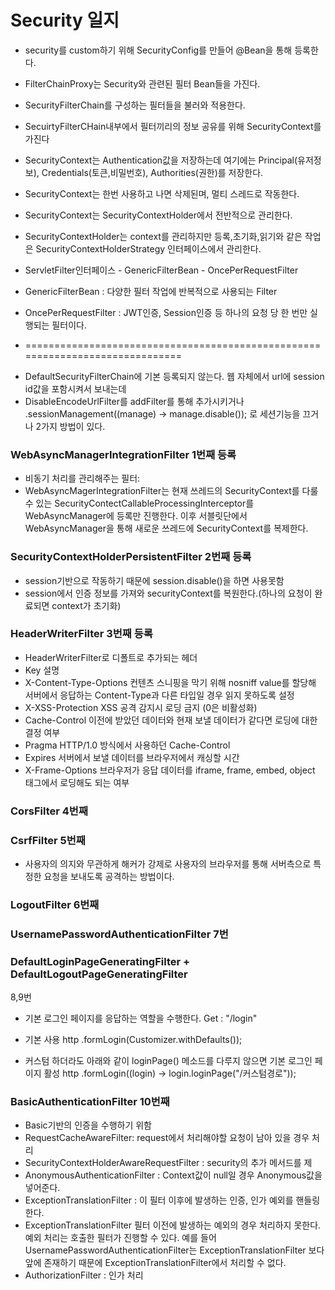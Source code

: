 # Security 일지
 - security를 custom하기 위해 SecurityConfig를 만들어 @Bean을 통해 등록한다.
 - FilterChainProxy는 Security와 관련된 필터 Bean들을 가진다. 
 - SecurityFilterChain를 구성하는 필터들을 불러와 적용한다.
 - SecuirtyFilterCHain내부에서 필터끼리의 정보 공유를 위해 SecurityContext를 가진다
 - SecurityContext는 Authentication값을 저장하는데 여기에는  Principal(유저정보), Credentials(토큰,비밀번호), Authorities(권한)를 저장한다.
 - SecurityContext는 한번 사용하고 나면 삭제된며, 멀티 스레드로 작동한다.
 - SecurityContext는 SecurityContextHolder에서 전반적으로 관리한다.
 - SecurityContextHolder는 context를 관리하지만 등록,초기화,읽기와 같은 작업은 SecurityContextHolderStrategy 인터페이스에서 관리한다.


 - ServletFilter인터페이스  - GenericFilterBean  -  OncePerRequestFilter
 - GenericFilterBean : 다양한 필터 작업에 반복적으로 사용되는 Filter
 - OncePerRequestFilter : JWT인증, Session인증 등 하나의 요청 당 한 번만 실행되는 필터이다.
 - ==============================================================================

[//]: # ( - DisableEncodeUrlFilter)

[//]: # ( - DefaultSecurityFilterChain에 기본 등록되는 필터로 가장 첫번째에 위치한다. -> 세션id가 인코딩되어 로그에 출력되는것을 방지)

[//]: # ( - -> http)

[//]: # (   .sessionManagement&#40;&#40;manage&#41; -> manage.disable&#40;&#41;&#41;;)

[//]: # ( - disable시에 encode메서드들은 그대로 url을 반환&#40;원래값은 session값&#40;인코딩한&#41;을 포함&#41;)
 - DefaultSecurityFilterChain에 기본 등록되지 않는다. 웹 자체에서 url에 session id값을 포함시켜서 보내는데 
 - DisableEncodeUrlFilter를 addFilter를 통해 추가시키거나 .sessionManagement((manage) -> manage.disable()); 로 세션기능을 끄거나 2가지 방법이 있다.

### WebAsyncManagerIntegrationFilter 1번째 등록
 - 비동기 처리를 관리해주는 필터:
 - WebAsyncMagerIntegrationFilter는 현재 쓰레드의 SecurityContext를 다룰 수 있는 SecurityContectCallableProcessingInterceptor를 WebAsyncManager에 등록만 진행한다.
이후 서블릿단에서 WebAsyncManager을 통해 새로운 쓰레드에 SecurityContext를 복제한다.

### SecurityContextHolderPersistentFilter 2번째 등록
 - session기반으로 작동하기 때문에 session.disable()을 하면 사용못함
 - session에서 인증 정보를 가져와 securityContext를 복원한다.(하나의 요청이 완료되면 context가 초기화)

### HeaderWriterFilter 3번째 등록
 - HeaderWriterFilter로 디폴트로 추가되는 헤더
 -  Key	설명
 -  X-Content-Type-Options	컨텐츠 스니핑을 막기 위해 nosniff value를 할당해 서버에서 응답하는 Content-Type과 다른 타입일 경우 읽지 못하도록 설정
 -  X-XSS-Protection	XSS 공격 감지시 로딩 금지 (0은 비활성화)
 -  Cache-Control	이전에 받았던 데이터와 현재 보낼 데이터가 같다면 로딩에 대한 결정 여부
 -  Pragma	HTTP/1.0 방식에서 사용하던 Cache-Control
 -  Expires	서버에서 보낼 데이터를 브라우저에서 캐싱할 시간
 -  X-Frame-Options	브라우저가 응답 데이터를 iframe, frame, embed, object 태그에서 로딩해도 되는 여부

### CorsFilter 4번째
### CsrfFilter 5번째
 - 사용자의 의지와 무관하게 해커가 강제로 사용자의 브라우저를 통해 서버측으로 특정한 요청을 보내도록 공격하는 방법이다. 
### LogoutFilter 6번째
### UsernamePasswordAuthenticationFilter 7번
### DefaultLoginPageGeneratingFilter + DefaultLogoutPageGeneratingFilter
8,9번
 - 기본 로그인 페이지를 응답하는 역할을 수행한다. Get : "/login"
 - 기본 사용
   http
   .formLogin(Customizer.withDefaults());

 - 커스텀 하더라도 아래와 같이 loginPage() 메소드를 다루지 않으면 기본 로그인 페이지 활성
   http
   .formLogin((login) -> login.loginPage("/커스텀경로"));

### BasicAuthenticationFilter 10번째
 - Basic기반의 인증을 수행하기 위함
 - RequestCacheAwareFilter: request에서 처리해야할 요청이 남아 있을 경우 처리
 - SecurityContextHolderAwareRequestFilter : security의 추가 메서드를 제
 - AnonymousAuthenticationFilter : Context값이 null일 경우 Anonymous값을 넣어준다.
 - ExceptionTranslationFilter : 이 필터 이후에 발생하는 인증, 인가 예외를 핸들링한다.
 - ExceptionTranslationFilter 필터 이전에 발생하는 예외의 경우 처리하지 못한다. 예외 처리는 호출한 필터가 진행할 수 있다.
   예를 들어 UsernamePasswordAuthenticationFilter는 ExceptionTranslationFilter 보다 앞에 존재하기 때문에
   ExceptionTranslationFilter에서 처리할 수 없다.
 - AuthorizationFilter : 인가 처리